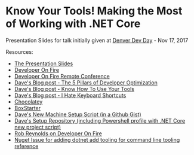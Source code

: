 # Know Your Tools! Making the Most of Working with .NET Core

Presentation Slides for talk initially given at [Denver Dev Day](https://denverdevday.github.io/nov-2017/) - Nov 17, 2017

Resources:
- [The Presentation Slides](https://raelyard.github.io/KnowYourToolsNetCore/index.html)
- [Developer On Fire](http://developeronfire.com/)
- [Developer On Fire Remote Conference](https://remoteconference.developeronfire.com/)
- [Dave's Blog post - The 5 Pillars of Developer Optimization](http://developeronfire.com/blog/the-5-pillars-of-developer-optimization)
- [Dave's Blog post - Know How To Use Your Tools](http://developeronfire.com/blog/know-how-to-use-your-tools)
- [Dave's Blog post - I Hate Keyboard Shortcuts](http://developeronfire.com/blog/i-hate-keyboard-shortcuts)
- [Chocolatey](https://chocolatey.org/)
- [BoxStarter](http://boxstarter.org/)
- [Dave's New Machine Setup Script (in a Github Gist)](https://gist.github.com/raelyard/6783972a17ba1bc14e83)
- [Dave's Setup Repository (including Powershell profile with .NET Core new project script)](https://bitbucket.org/raelyard/setup)
- [Rob Reynolds on Developer On Fire](http://developeronfire.com/podcast/episode-131-rob-reynolds-automate-everything)
- [Nuget Issue for adding dotnet add tooling for command line tooling reference](https://github.com/NuGet/Home/issues/4901)
